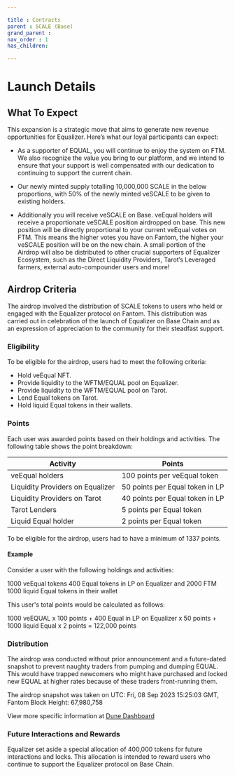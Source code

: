 ```yaml
---

title : Contracts
parent : SCALE (Base)
grand_parent :
nav_order : 1
has_children:

---
```


# Launch Details

## What To Expect

This expansion is a strategic move that aims to generate new revenue opportunities for Equalizer. Here’s what our loyal participants can expect:

 *  As a supporter of EQUAL, you will continue to enjoy the system on FTM. We also recognize the value you bring to our platform, and we intend to ensure that your support is well compensated with our dedication to continuing to support the current chain.

*  Our newly minted supply totalling 10,000,000 SCALE in the below proportions, with 50% of the newly minted veSCALE to be given to existing holders.

*  Additionally you will receive veSCALE on Base. veEqual holders will receive a proportionate veSCALE position airdropped on base. This new position will be directly proportional to your current veEqual votes on FTM. This means the higher votes you have on Fantom, the higher your veSCALE position will be on the new chain.   A small portion of the Airdrop will also be distributed to other crucial supporters of Equalizer Ecosystem, such as the Direct Liquidity Providers, Tarot’s Leveraged farmers, external auto-compounder users and more! 


##  Airdrop Criteria 


The airdrop involved the distribution of SCALE tokens to users who held or engaged with the Equalizer protocol on Fantom. This distribution was carried out in celebration of the launch of Equalizer on Base Chain and as an expression of appreciation to the community for their steadfast support.





### Eligibility

To be eligible for the airdrop, users had to meet the following criteria:

* Hold veEqual NFT.
* Provide liquidity to the WFTM/EQUAL pool on Equalizer.
* Provide liquidity to the WFTM/EQUAL pool on Tarot.
* Lend Equal tokens on Tarot.
* Hold liquid Equal tokens in their wallets.

### Points

Each user was awarded points based on their holdings and activities. The following table shows the point breakdown:


|Activity| Points |
|--|--|
| veEqual holders | 100 points per veEqual token |
| Liquidity Providers on Equalizer | 50 points per Equal token in LP |
| Liquidity Providers on Tarot | 40 points per Equal token in LP |
| Tarot Lenders | 5 points per Equal token |
| Liquid Equal holder | 2 points per Equal token |


To be eligible for the airdrop, users had to have a minimum of 1337 points.

#### Example

Consider a user with the following holdings and activities:

1000 veEqual tokens
400 Equal tokens in LP on Equalizer and 2000 FTM
1000 liquid Equal tokens in their wallet

This user's total points would be calculated as follows:

1000 veEQUAL x 100 points + 400 Equal in LP on Equalizer x 50 points + 1000 liquid Equal x 2 points = 122,000 points

### Distribution 
 

The airdrop was conducted without prior announcement and a future-dated snapshot to prevent naughty traders from pumping and dumping EQUAL. This would have trapped newcomers who might have purchased and locked new EQUAL at higher rates because of these traders front-running them.  

The airdrop snapshot was taken on UTC: Fri, 08 Sep 2023 15:25:03 GMT,  Fantom Block Height: 67,980,758

View more specific information at [Dune Dashboard](https://dune.com/equal/scale-airdrop) 


### Future Interactions and Rewards

Equalizer set aside a special allocation of 400,000 tokens for future interactions and locks. This allocation is intended to reward users who continue to support the Equalizer protocol on Base Chain.
